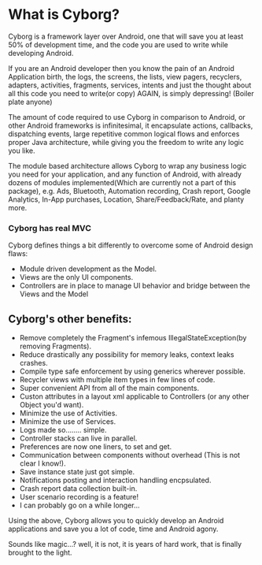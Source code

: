 # What is Cyborg?

Cyborg is a framework layer over Android, one that will save you at least 50% of development time, and the code you are used to write while developing Android.

If you are an Android developer then you know the pain of an Android Application birth, the logs, the screens, the lists, view pagers, recyclers, adapters, activities, fragments, services, intents and just the thought about all this code you need to write(or copy) AGAIN, is simply depressing! (Boiler plate anyone)

The amount of code required to use Cyborg in comparison to Android, or other Android frameworks is infinitesimal, it encapsulate actions, callbacks, dispatching events, large repetitive common logical flows and enforces proper Java architecture, while giving you the freedom to write any logic you like. 

The module based architecture allows Cyborg to wrap any business logic you need for your application, and any function of Android, with already dozens of modules implemented(Which are currently not a part of this package), e.g. Ads, Bluetooth, Automation recording, Crash report, Google Analytics, In-App purchases, Location, Share/Feedback/Rate, and planty more.


### Cyborg has real MVC
Cyborg defines things a bit differently to overcome some of Android design flaws:
 - Module driven development as the Model.
 - Views are the only UI components.
 - Controllers are in place to manage UI behavior and bridge between the Views and the Model


## Cyborg's other benefits:
 - Remove completely the Fragment's infemous IllegalStateException(by removing Fragments).
 - Reduce drastically any possibility for memory leaks, context leaks crashes.
 - Compile type safe enforcement by using generics wherever possible.
 - Recycler views with multiple item types in few lines of code.
 - Super convenient API from all of the main components.
 - Custon attributes in a layout xml applicable to Controllers (or any other Object you'd want).
 - Minimize the use of Activities.
 - Minimize the use of Services.
 - Logs made so........ simple.
 - Controller stacks can live in parallel.
 - Preferences are now one liners, to set and get.
 - Communication between components without overhead (This is not clear I know!).
 - Save instance state just got simple.
 - Notifications posting and interaction handling encpsulated.
 - Crash report data collection built-in.
 - User scenario recording is a feature!
 - I can probably go on a while longer...


Using the above, Cyborg allows you to quickly develop an Android applications and save you a lot of code, time and Android agony.

Sounds like magic...? well, it is not, it is years of hard work, that is finally brought to the light.
 


